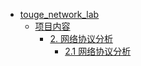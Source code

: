 - [touge_network_lab](#touge-network-lab)
  * [项目内容](#----)
    + [2. 网络协议分析](#2-------)
      - [2.1 网络协议分析](#21-------)